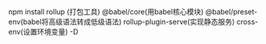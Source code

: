 npm install rollup (打包工具)
@babel/core(用babel核心模块)
@babel/preset-env(babel将高级语法转成低级语法)
rollup-plugin-serve(实现静态服务)
cross-env(设置环境变量) -D